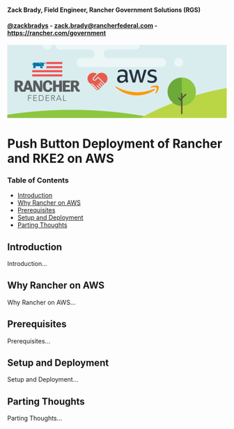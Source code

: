 #### Zack Brady, Field Engineer, Rancher Government Solutions (RGS)
#### [@zackbradys](https://twitter.com/zackbradys) - zack.brady@rancherfederal.com - https://rancher.com/government


![rgs-aws-banner](/images/rgs-aws-banner.png)


# Push Button Deployment of Rancher and RKE2 on AWS

### Table of Contents
* [Introduction](#introduction)
* [Why Rancher on AWS](#why-rancher-on-aws)
* [Prerequisites](#prerequisites)
* [Setup and Deployment](#setup-and-deployment)
* [Parting Thoughts](#parting-thoughts)


## Introduction

Introduction...

## Why Rancher on AWS

Why Rancher on AWS...

## Prerequisites

Prerequisites...

## Setup and Deployment

Setup and Deployment...

## Parting Thoughts

Parting Thoughts...
